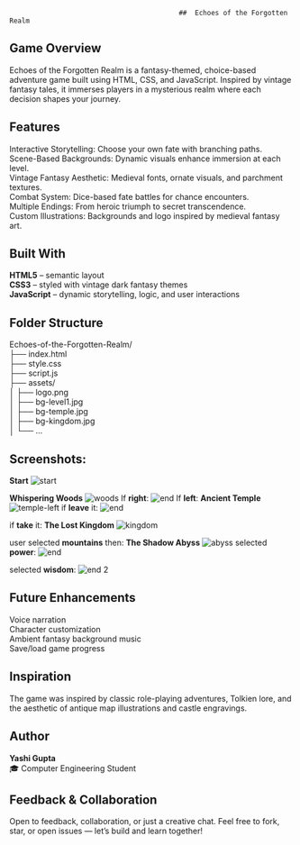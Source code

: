                                               ##  Echoes of the Forgotten Realm
##  Game Overview
Echoes of the Forgotten Realm is a fantasy-themed, choice-based adventure game built using HTML, CSS, and JavaScript. Inspired by vintage fantasy tales, it immerses players in a mysterious realm where each decision shapes your journey.

##  Features
 Interactive Storytelling: Choose your own fate with branching paths.<br>
 Scene-Based Backgrounds: Dynamic visuals enhance immersion at each level.<br>
 Vintage Fantasy Aesthetic: Medieval fonts, ornate visuals, and parchment textures.<br>
 Combat System: Dice-based fate battles for chance encounters.<br>
 Multiple Endings: From heroic triumph to secret transcendence.<br>
 Custom Illustrations: Backgrounds and logo inspired by medieval fantasy art.<br>

##  Built With<br>
**HTML5** – semantic layout<br>
**CSS3** – styled with vintage dark fantasy themes<br>
**JavaScript** – dynamic storytelling, logic, and user interactions<br>

## Folder Structure<br>
Echoes-of-the-Forgotten-Realm/<br>
├── index.html<br>
├── style.css<br>
├── script.js<br>
├── assets/<br>
│   ├── logo.png<br>
│   ├── bg-level1.jpg<br>
│   ├── bg-temple.jpg<br>
│   ├── bg-kingdom.jpg<br>
│   └── ...

## Screenshots:
**Start**
![start](https://github.com/user-attachments/assets/853310e4-e33b-4d74-912e-5fb06ff10580)

**Whispering Woods**
![woods](https://github.com/user-attachments/assets/21c0b385-2958-4e74-b2b8-dd7e66ebbdf4)
If **right**:
![end](https://github.com/user-attachments/assets/5b33801e-2ff6-4d91-8506-937cd4bd9577)
If **left**:
**Ancient Temple**
![temple-left](https://github.com/user-attachments/assets/78c2ec5d-f4db-496f-93cd-0a00f05aae37)
if **leave** it:
![end](https://github.com/user-attachments/assets/9b1cd6b4-263a-4c20-a0b0-18f81d0fa351)

if **take** it:
**The Lost Kingdom**
![kingdom](https://github.com/user-attachments/assets/d2983586-cc8e-4d46-86f3-84e639bd38b3)

user selected **mountains** then:
**The Shadow Abyss**
![abyss](https://github.com/user-attachments/assets/f4393343-cf38-4dfc-bee3-b8b54d8803be)
selected **power**:
![end](https://github.com/user-attachments/assets/1753d3dc-fa85-4b60-9594-31f78de5156b)

selected **wisdom**:
![end 2](https://github.com/user-attachments/assets/2cf9d8e8-7aba-4f12-827d-7c1be1a74871)

##  Future Enhancements
 Voice narration<br>
 Character customization<br>
 Ambient fantasy background music<br>
 Save/load game progress<br>

## Inspiration
The game was inspired by classic role-playing adventures, Tolkien lore, and the aesthetic of antique map illustrations and castle engravings.<br>

##  Author
**Yashi Gupta**<br>
🎓 Computer Engineering Student

## Feedback & Collaboration
Open to feedback, collaboration, or just a creative chat. Feel free to fork, star, or open issues — let’s build and learn together!
